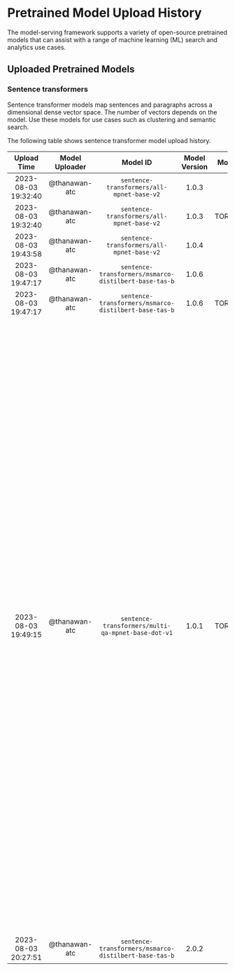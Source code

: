 # Pretrained Model Upload History

The model-serving framework supports a variety of open-source pretrained models that can assist with a range of machine learning (ML) search and analytics use cases. 


## Uploaded Pretrained Models


### Sentence transformers

Sentence transformer models map sentences and paragraphs across a dimensional dense vector space. The number of vectors depends on the model. Use these models for use cases such as clustering and semantic search. 

The following table shows sentence transformer model upload history.

[//]: # (This may be the most platform independent comment)

|Upload Time|Model Uploader|Model ID|Model Version|Model Format|Embedding Dimension|Pooling Mode|Model Description|
| :---: | :---: | :---: | :---: | :---: | :---: | :---: | :---: |
|2023-08-03 19:32:40|@thanawan-atc|`sentence-transformers/all-mpnet-base-v2`|1.0.3|ONNX|Default|Default|Default|
|2023-08-03 19:32:40|@thanawan-atc|`sentence-transformers/all-mpnet-base-v2`|1.0.3|TORCH_SCRIPT|Default|Default|Default|
|2023-08-03 19:43:58|@thanawan-atc|`sentence-transformers/all-mpnet-base-v2`|1.0.4|ONNX|Default|Default|New version description|
|2023-08-03 19:47:17|@thanawan-atc|`sentence-transformers/msmarco-distilbert-base-tas-b`|1.0.6|ONNX|Default|Default|'Description with single quotation'|
|2023-08-03 19:47:17|@thanawan-atc|`sentence-transformers/msmarco-distilbert-base-tas-b`|1.0.6|TORCH_SCRIPT|Default|Default|'Description with single quotation'|
|2023-08-03 19:49:15|@thanawan-atc|`sentence-transformers/multi-qa-mpnet-base-dot-v1`|1.0.1|TORCH_SCRIPT|Default|Default|(Very long description) This is a sentence-transformers model: It maps sentences & paragraphs to a 384 dimensional dense vector space and can be used for tasks like clustering or semantic search. This is a sentence-transformers model: It maps sentences & paragraphs to a 384 dimensional dense vector space and can be used for tasks like clustering or semantic search. This is a sentence-transformers model: It maps sentences & paragraphs to a 384 dimensional dense vector space and can be used for tasks like clustering or semantic search. This is a sentence-transformers model: It maps sentences & paragraphs to a 384 dimensional dense vector space and can be used for tasks like clustering or semantic search.|
|2023-08-03 20:27:51|@thanawan-atc|`sentence-transformers/msmarco-distilbert-base-tas-b`|2.0.2|ONNX|Default|Default|Default|
